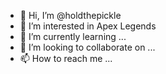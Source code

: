 - 👋 Hi, I’m @holdthepickle
- 👀 I’m interested in Apex Legends
- 🌱 I’m currently learning ...
- 💞️ I’m looking to collaborate on ...
- 📫 How to reach me ...

<!---
holdthepickle/holdthepickle is a ✨ special ✨ repository because its `README.md` (this file) appears on your GitHub profile.
You can click the Preview link to take a look at your changes.
--->
